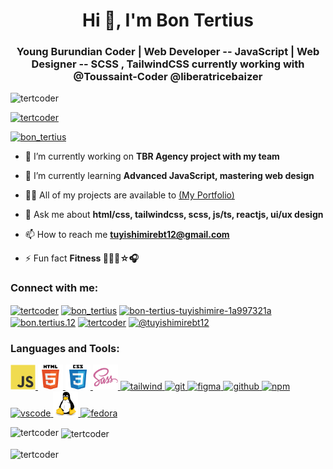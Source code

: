 <h1 align="center">Hi 👋, I'm Bon Tertius</h1>
<h3 align="center">Young Burundian Coder | Web Developer -- JavaScript | Web Designer -- SCSS , TailwindCSS currently
  working with @Toussaint-Coder @liberatricebaizer</h3>

<p align="left"> <img src="https://komarev.com/ghpvc/?username=tertcoder&label=Profile%20views&color=0e75b6&style=flat"
    alt="tertcoder" /> </p>

<p align="left"> <a href="https://github.com/ryo-ma/github-profile-trophy"><img
      src="https://github-profile-trophy.vercel.app/?username=tertcoder" alt="tertcoder" /></a> </p>

<p align="left"> <a href="https://twitter.com/bon_tertius" target="blank"><img
      src="https://img.shields.io/twitter/follow/bon_tertius?logo=twitter&style=for-the-badge" alt="bon_tertius" /></a>
</p>

- 🔭 I’m currently working on **TBR Agency project with my team**

- 🌱 I’m currently learning **Advanced JavaScript, mastering web design**

- 👨‍💻 All of my projects are available to [(My Portfolio)]((https://bontert.netlify.app/))

- 💬 Ask me about **html/css, tailwindcss, scss, js/ts, reactjs, ui/ux design**

- 📫 How to reach me **tuyishimirebt12@gmail.com**

- ⚡ Fun fact **Fitness 🏋🏻‍♂️☆🎧**

<h3 align="left">Connect with me:</h3>
<p align="left">
  <a href="https://dev.to/tertcoder" target="blank"><img align="center"
      src="https://raw.githubusercontent.com/rahuldkjain/github-profile-readme-generator/master/src/images/icons/Social/devto.svg"
      alt="tertcoder" height="30" width="40" /></a>
  <a href="https://twitter.com/bon_tertius" target="blank"><img align="center"
      src="https://raw.githubusercontent.com/rahuldkjain/github-profile-readme-generator/master/src/images/icons/Social/twitter.svg"
      alt="bon_tertius" height="30" width="40" /></a>
  <a href="https://linkedin.com/in/bon-tertius-tuyishimire-1a997321a" target="blank"><img align="center"
      src="https://raw.githubusercontent.com/rahuldkjain/github-profile-readme-generator/master/src/images/icons/Social/linked-in-alt.svg"
      alt="bon-tertius-tuyishimire-1a997321a" height="30" width="40" /></a>
  <a href="https://fb.com/bon.tertius.12" target="blank"><img align="center"
      src="https://raw.githubusercontent.com/rahuldkjain/github-profile-readme-generator/master/src/images/icons/Social/facebook.svg"
      alt="bon.tertius.12" height="30" width="40" /></a>
  <a href="https://instagram.com/tertcoder" target="blank"><img align="center"
      src="https://raw.githubusercontent.com/rahuldkjain/github-profile-readme-generator/master/src/images/icons/Social/instagram.svg"
      alt="tertcoder" height="30" width="40" /></a>
  <a href="https://medium.com/@tuyishimirebt12" target="blank"><img align="center"
      src="https://raw.githubusercontent.com/rahuldkjain/github-profile-readme-generator/master/src/images/icons/Social/medium.svg"
      alt="@tuyishimirebt12" height="30" width="40" /></a>
</p>

<h3 align="left">Languages and Tools:</h3>
<p align="left">
  <a href="https://developer.mozilla.org/en-US/docs/Web/JavaScript" target="_blank" rel="noreferrer"> <img
      src="https://raw.githubusercontent.com/devicons/devicon/master/icons/javascript/javascript-original.svg"
      alt="javascript" width="40" height="40" /> </a>
  <a href="https://www.w3.org/html/" target="_blank" rel="noreferrer"> <img
      src="https://raw.githubusercontent.com/devicons/devicon/master/icons/html5/html5-original-wordmark.svg"
      alt="html5" width="40" height="40" /> </a>
  <a href="https://www.w3schools.com/css/" target="_blank" rel="noreferrer"> <img
      src="https://raw.githubusercontent.com/devicons/devicon/master/icons/css3/css3-original-wordmark.svg" alt="css3"
      width="40" height="40" /> </a>
  <a href="https://sass-lang.com" target="_blank" rel="noreferrer"> <img
      src="https://raw.githubusercontent.com/devicons/devicon/master/icons/sass/sass-original.svg" alt="sass" width="40"
      height="40" /> </a>
  <a href="https://tailwindcss.com/" target="_blank" rel="noreferrer"> <img
      src="https://www.vectorlogo.zone/logos/tailwindcss/tailwindcss-icon.svg" alt="tailwind" width="40" height="40" />
  </a>
  <a href="https://git-scm.com/" target="_blank" rel="noreferrer"> <img
      src="https://www.vectorlogo.zone/logos/git-scm/git-scm-icon.svg" alt="git" width="40" height="40" /> </a>
  <a href="https://www.figma.com/" target="_blank" rel="noreferrer"> <img
      src="https://www.vectorlogo.zone/logos/figma/figma-icon.svg" alt="figma" width="40" height="40" /> </a>
  <a href="https://github.com/" target="_blank" rel="noreferrer"> <img
      src="https://cdn.jsdelivr.net/gh/devicons/devicon/icons/github/github-original.svg" alt="github" width="40"
      height="40" /> </a>
  <a href="https://www.npmjs.com/" target="_blank" rel="noreferrer"> <img
      src="https://cdn.jsdelivr.net/gh/devicons/devicon/icons/npm/npm-original-wordmark.svg" alt="npm" width="40"
      height="40" /> </a>
  <a href="https://code.visualstudio.com/" target="_blank" rel="noreferrer"> <img
      src="https://cdn.jsdelivr.net/gh/devicons/devicon/icons/vscode/vscode-original.svg" alt="vscode" width="40"
      height="40" /> </a>
  <a href="https://www.linux.org/" target="_blank" rel="noreferrer"> <img
      src="https://raw.githubusercontent.com/devicons/devicon/master/icons/linux/linux-original.svg" alt="linux"
      width="40" height="40" /> </a>
  <a href="https://fedoraproject.org/" target="_blank" rel="noreferrer"> <img
      src="https://cdn.jsdelivr.net/gh/devicons/devicon/icons/fedora/fedora-original.svg" alt="fedora" width="40"
      height="40" /> </a>

</p>
<p><img align="left"
    src="https://github-readme-stats.vercel.app/api/top-langs?username=tertcoder&show_icons=true&locale=en&layout=compact"
    alt="tertcoder" /></p>

<p>&nbsp;<img align="center"
    src="https://github-readme-stats.vercel.app/api?username=tertcoder&show_icons=true&locale=en" alt="tertcoder" /></p>

<p><img align="center" src="https://github-readme-streak-stats.herokuapp.com/?user=tertcoder&" alt="tertcoder" /></p>

